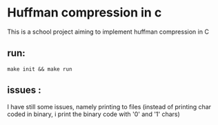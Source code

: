 # Huffman compression in c 

This is a school project aiming to implement huffman compression in C

## run:
`make init && make run`

## issues : 
I have still some issues, namely printing to files (instead of printing char coded in binary, i print the binary code with '0' and '1' chars)
